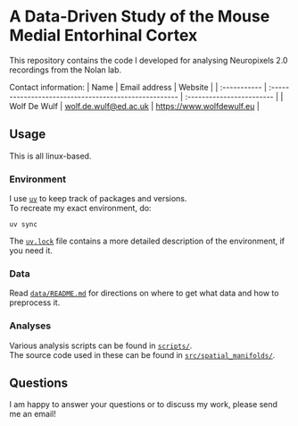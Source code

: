 # A Data-Driven Study of the Mouse Medial Entorhinal Cortex
This repository contains the code I developed for analysing Neuropixels 2.0 recordings from the Nolan lab.

Contact information:
| Name         | Email address                                         | Website                   |
| :----------- | :---------------------------------------------------- | :------------------------ |
| Wolf De Wulf | [wolf.de.wulf@ed.ac.uk](mailto:wolf.de.wulf@ed.ac.uk) | https://www.wolfdewulf.eu |

## Usage
This is all linux-based.

### Environment

I use [`uv`](https://docs.astral.sh/uv/) to keep track of packages and versions.  
To recreate my exact environment, do:
```
uv sync
```

The [`uv.lock`](uv.lock) file contains a more detailed description of the environment, if you need it.

### Data

Read [`data/README.md`](data/README.md) for directions on where to get what data and how to preprocess it.

### Analyses

Various analysis scripts can be found in [`scripts/`](scripts/).  
The source code used in these can be found in [`src/spatial_manifolds/`](src/spatial_manifolds/).

## Questions

I am happy to answer your questions or to discuss my work, please send me an email!
